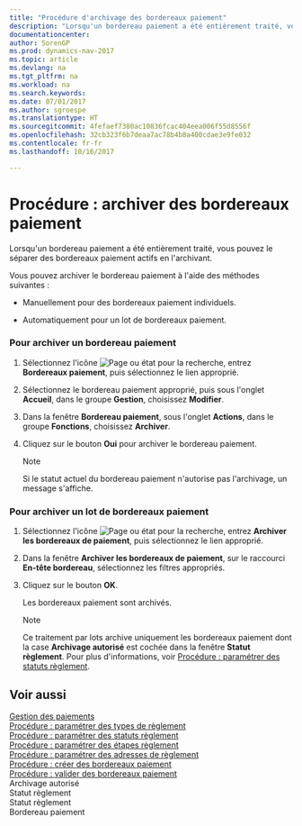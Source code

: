 ```yaml
---
title: "Procédure d'archivage des bordereaux paiement"
description: "Lorsqu'un bordereau paiement a été entièrement traité, vous pouvez le séparer des bordereaux paiement actifs en l'archivant."
documentationcenter: 
author: SorenGP
ms.prod: dynamics-nav-2017
ms.topic: article
ms.devlang: na
ms.tgt_pltfrm: na
ms.workload: na
ms.search.keywords: 
ms.date: 07/01/2017
ms.author: sgroespe
ms.translationtype: HT
ms.sourcegitcommit: 4fefaef7380ac10836fcac404eea006f55d8556f
ms.openlocfilehash: 32cb323f6b7deaa7ac78b4b8a400cdae3e9fe032
ms.contentlocale: fr-fr
ms.lasthandoff: 10/16/2017

---
```

# <a name="how-to-archive-payment-slips"></a>Procédure : archiver des bordereaux paiement
Lorsqu'un bordereau paiement a été entièrement traité, vous pouvez le séparer des bordereaux paiement actifs en l'archivant.  
  
 Vous pouvez archiver le bordereau paiement à l'aide des méthodes suivantes :  
  
-   Manuellement pour des bordereaux paiement individuels.  
  
-   Automatiquement pour un lot de bordereaux paiement.  
  
### <a name="to-archive-a-payment-slip"></a>Pour archiver un bordereau paiement  
  
1.  Sélectionnez l'icône ![Page ou état pour la recherche](media/ui-search/search_small.png "Page ou état pour la recherche"), entrez **Bordereaux paiement**, puis sélectionnez le lien approprié.  
  
2.  Sélectionnez le bordereau paiement approprié, puis sous l'onglet **Accueil**, dans le groupe **Gestion**, choisissez **Modifier**.  
  
3.  Dans la fenêtre **Bordereau paiement**, sous l'onglet **Actions**, dans le groupe **Fonctions**, choisissez **Archiver**.  
  
4.  Cliquez sur le bouton **Oui** pour archiver le bordereau paiement.  
  
    > [!NOTE]  
    >  Si le statut actuel du bordereau paiement n'autorise pas l'archivage, un message s'affiche.  
  
### <a name="to-archive-a-batch-of-payment-slips"></a>Pour archiver un lot de bordereaux paiement  
  
1.  Sélectionnez l'icône ![Page ou état pour la recherche](media/ui-search/search_small.png "Page ou état pour la recherche"), entrez **Archiver les bordereaux de paiement**, puis sélectionnez le lien approprié.  
  
2.  Dans la fenêtre **Archiver les bordereaux de paiement**, sur le raccourci **En-tête bordereau**, sélectionnez les filtres appropriés.  
  
3.  Cliquez sur le bouton **OK**.  
  
     Les bordereaux paiement sont archivés.  
  
    > [!NOTE]  
    >  Ce traitement par lots archive uniquement les bordereaux paiement dont la case **Archivage autorisé** est cochée dans la fenêtre **Statut règlement**. Pour plus d'informations, voir [Procédure : paramétrer des statuts règlement](how-to-set-up-payment-statuses.md).  
  
## <a name="see-also"></a>Voir aussi  
 [Gestion des paiements](payment-management.md)   
 [Procédure : paramétrer des types de règlement](how-to-set-up-payment-classes.md)   
 [Procédure : paramétrer des statuts règlement](how-to-set-up-payment-statuses.md)   
 [Procédure : paramétrer des étapes règlement](how-to-set-up-payment-steps.md)   
 [Procédure : paramétrer des adresses de règlement](how-to-set-up-payment-addresses.md)   
 [Procédure : créer des bordereaux paiement](how-to-create-payment-slips.md)   
 [Procédure : valider des bordereaux paiement](how-to-post-payment-slips.md)   
 Archivage autorisé   
 Statut règlement   
 Statut règlement   
 Bordereau paiement
